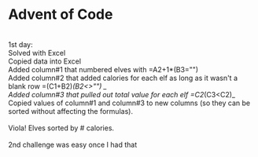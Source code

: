 # Advent of Code

<br />1st day:
<br />Solved with Excel
<br />Copied data into Excel
<br />Added column#1 that numbered elves with =A2+1*(B3="")
<br />Added column#2 that added calories for each elf as long as it wasn't a blank row =(C1+B2)*(B2<>"")
_<br />Added column#3 that pulled out total value for each elf =C2*(C3<C2)_
<br />Copied values of column#1 and column#3 to new columns (so they can be sorted without affecting the formulas).  
<br />Viola!  Elves sorted by # calories.  
<br />2nd challenge was easy once I had that

